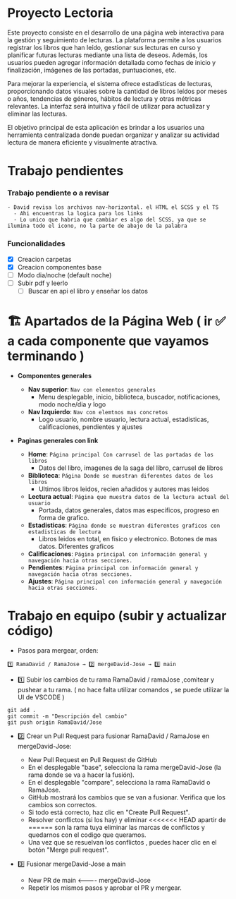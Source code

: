 # Proyecto Lectoria
 
Este proyecto consiste en el desarrollo de una página web interactiva para la gestión y seguimiento de lecturas. La plataforma permite a los usuarios registrar los libros que han leído, gestionar sus lecturas en curso y planificar futuras lecturas mediante una lista de deseos. Además, los usuarios pueden agregar información detallada como fechas de inicio y finalización, imágenes de las portadas, puntuaciones, etc.

Para mejorar la experiencia, el sistema ofrece estadísticas de lecturas, proporcionando datos visuales sobre la cantidad de libros leídos por meses o años, tendencias de géneros, hábitos de lectura y otras métricas relevantes. La interfaz será intuitiva y fácil de utilizar para actualizar y eliminar las lecturas.

El objetivo principal de esta aplicación es brindar a los usuarios una herramienta centralizada donde puedan organizar y analizar su actividad lectura de manera eficiente y visualmente atractiva.

# Trabajo pendientes

### Trabajo pendiente o a revisar

    - David revisa los archivos nav-horizontal. el HTML el SCSS y el TS
      - Ahi encuentras la logica para los links
      - Lo unico que habria que cambiar es algo del SCSS, ya que se ilumina todo el icono, no la parte de abajo de la palabra

### Funcionalidades

- [x] Creacion carpetas
- [x] Creacion componentes base
- [ ] Modo dia/noche (default noche)
- [ ] Subir pdf y leerlo
  - [ ] Buscar en api el libro y enseñar los datos

# 🏗️ Apartados de la Página Web ( ir ✅ a cada componente que vayamos terminando )

- **Componentes generales**

  - **Nav superior**: `Nav con elementos generales`
    - Menu desplegable, inicio, biblioteca, buscador, notificaciones, modo noche/dia y logo
  - **Nav Izquierdo**: `Nav con elemtnos mas concretos`
    - Logo usuario, nombre usuario, lectura actual, estadisticas, calificaciones, pendientes y ajustes

- **Paginas generales con link**

  - **Home**: `Página principal Con carrusel de las portadas de los libros`
    - Datos del libro, imagenes de la saga del libro, carrusel de libros
  - **Biblioteca**: `Página Donde se muestran diferentes datos de los libros`
    - Ultimos libros leidos, recien añadidos y autores mas leidos
  - **Lectura actual**: `Página que muestra datos de la lectura actual del usuario`
    - Portada, datos generales, datos mas especificos, progreso en forma de grafico.
  - **Estadisticas**: `Página donde se muestran diferentes graficos con estadisticas de lectura`
    - Libros leidos en total, en fisico y electronico. Botones de mas datos. Diferentes graficos
  - **Calificaciones**: `Página principal con información general y navegación hacia otras secciones.`
  - **Pendientes**: `Página principal con información general y navegación hacia otras secciones.`
  - **Ajustes**: `Página principal con información general y navegación hacia otras secciones.`



# Trabajo en equipo (subir y actualizar código)

- Pasos para mergear, orden:

```git
1️⃣ RamaDavid / RamaJose → 2️⃣ mergeDavid-Jose → 3️⃣ main
```
- 1️⃣ Subir los cambios de tu rama RamaDavid / ramaJose ,comitear y pushear a tu rama. ( no hace falta utilizar comandos , se puede utilizar la UI de VSCODE )
```git
git add .
git commit -m "Descripción del cambio"
git push origin RamaDavid/Jose
```

- 2️⃣ Crear un Pull Request para fusionar RamaDavid / RamaJose en mergeDavid-Jose:
  - New Pull Request en Pull Request de GitHub
  - En el desplegable "base", selecciona la rama mergeDavid-Jose (la rama donde se va a hacer la fusión).
  - En el desplegable "compare", selecciona la rama RamaDavid o RamaJose.
  - GitHub mostrará los cambios que se van a fusionar. Verifica que los cambios son correctos.
  - Si todo está correcto, haz clic en "Create Pull Request".
  - Resolver conflictos (si los hay) y eliminar <<<<<<< HEAD apartir de ====== son la rama tuya eliminar las marcas de conflictos y quedarnos con el codigo que queramos.
  - Una vez que se resuelvan los conflictos , puedes hacer clic en el botón "Merge pull request".
 
- 3️⃣ Fusionar mergeDavid-Jose a main
    - New PR de main <---- mergeDavid-Jose
    - Repetir los mismos pasos y aprobar el PR y mergear.

